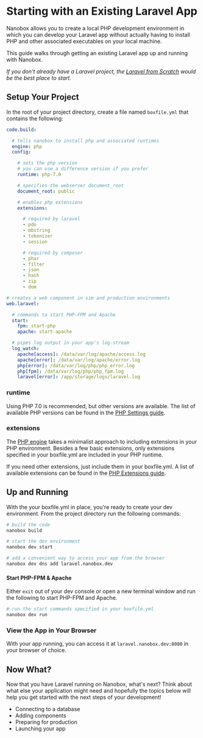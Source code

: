 # Starting with an Existing Laravel App

Nanobox allows you to create a local PHP development environment in which you can develop your Laravel app without actually having to install PHP and other associated executables on your local machine.

This guide walks through getting an existing Laravel app up and running with Nanobox.

*If you don't already have a Laravel project, the [Laravel from Scratch](/php/laravel/getting-started/from-scratch) would be the best place to start.*

## Setup Your Project
In the root of your project directory, create a file named `boxfile.yml` that contains the following:

```yaml
code.build:

  # tells nanobox to install php and associated runtimes
  engine: php
  config:

    # sets the php version
    # you can use a difference version if you prefer
    runtime: php-7.0

    # specifies the webserver document_root
    document_root: public

    # enables php extensions
    extensions:

      # required by laravel
      - pdo
      - mbstring
      - tokenizer
      - session

      # required by composer
      - phar
      - filter
      - json
      - hash
      - zip
      - dom

# creates a web component in sim and production environments
web.laravel:

  # commands to start PHP-FPM and Apache
  start:
    fpm: start-php
    apache: start-apache

  # pipes log output in your app's log-stream
  log_watch:
    apache[access]: /data/var/log/apache/access.log
    apache[error]: /data/var/log/apache/error.log
    php[error]: /data/var/log/php/php_error.log
    php[fpm]: /data/var/log/php/php_fpm.log
    laravel[error]: /app/storage/logs/laravel.log
```

### runtime
Using PHP 7.0 is recommended, but other versions are available. The list of available PHP versions can be found in the [PHP Settings guide](/php/config/php-settings#runtime).

### extensions
The [PHP engine](https://github.com/nanobox-io/nanobox-engine-php) takes a minimalist approach to including extensions in your PHP environment. Besides a few basic extensions, only extensions specified in your boxfile.yml are included in your PHP runtime.

If you need other extensions, just include them in your boxfile.yml. A list of available extensions can be found in the [PHP Extensions guide](/php/config/extensions).

## Up and Running
With the your boxfile.yml in place, you're ready to create your dev environment. From the project directory run the following commands:

```bash
# build the code
nanobox build

# start the dev environment
nanobox dev start

# add a convenient way to access your app from the browser
nanobox dev dns add laravel.nanobox.dev
```

#### Start PHP-FPM & Apache
Either `exit` out of your dev console or open a new terminal window and run the following to start PHP-FPM and Apache.

```bash
# run the start commands specified in your boxfile.yml
nanobox dev run
```

### View the App in Your Browser
With your app running, you can access it at `laravel.nanobox.dev:8080` in your browser of choice.

## Now What?
Now that you have Laravel running on Nanobox, what's next? Think about what else your application might need and hopefully the topics below will help you get started with the next steps of your development!

* Connecting to a database
* Adding components
* Preparing for production
* Launching your app
